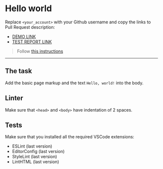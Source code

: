 # Hello world

Replace `<your_account>` with your Github username and copy the links to Pull Request description:
- [DEMO LINK](https://OleksandrOstrovskyi.github.io/layout_hello-world/)
- [TEST REPORT LINK](https://OleksandrOstrovskyi.github.io/layout_hello-world/report/html_report/)

> Follow [this instructions](https://mate-academy.github.io/layout_task-guideline/#how-to-solve-the-layout-tasks-on-github)
___

## The task

Add the basic page markup and the text `Hello, world!` into the body.

## Linter

Make sure that `<head>` and `<body>` have indentation of 2 spaces.

## Tests

Make sure that you installed all the required VSCode extensions:

- ESLint (last version)
- EditorConfig (last version)
- StyleLint (last version)
- LintHTML (last version)
